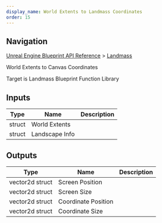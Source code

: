 ```yaml
---
display_name: World Extents to Landmass Coordinates
order: 15
---
```

## Navigation

[Unreal Engine Blueprint API Reference](https://dev.epicgames.com/documentation/en-us/unreal-engine/BlueprintAPI) > [Landmass](https://dev.epicgames.com/documentation/en-us/unreal-engine/BlueprintAPI/Landmass)

World Extents to Canvas Coordinates

Target is Landmass Blueprint Function Library

## Inputs

| Type | Name | Description |
| --- | --- | --- |
| struct | World Extents |  |
| struct | Landscape Info |  |

## Outputs

| Type | Name | Description |
| --- | --- | --- |
| vector2d struct | Screen Position |  |
| vector2d struct | Screen Size |  |
| vector2d struct | Coordinate Position |  |
| vector2d struct | Coordinate Size |  |
